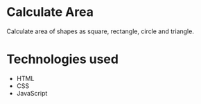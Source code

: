 # Calculate Area

Calculate area of shapes as square, rectangle, circle and triangle.

# Technologies used

- HTML
- CSS
- JavaScript
